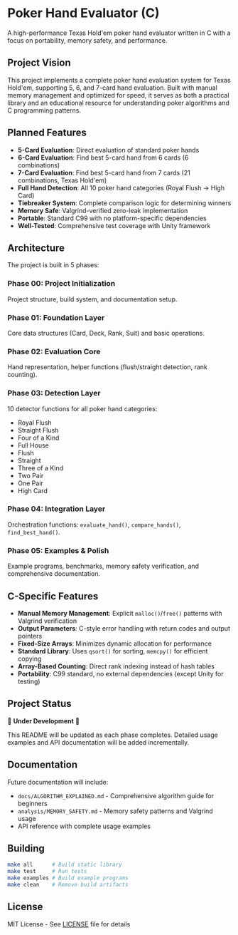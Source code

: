 # Poker Hand Evaluator (C)

A high-performance Texas Hold'em poker hand evaluator written in C with a focus on portability, memory safety, and performance.

## Project Vision

This project implements a complete poker hand evaluation system for Texas Hold'em, supporting 5, 6, and 7-card hand evaluation. Built with manual memory management and optimized for speed, it serves as both a practical library and an educational resource for understanding poker algorithms and C programming patterns.

## Planned Features

- **5-Card Evaluation**: Direct evaluation of standard poker hands
- **6-Card Evaluation**: Find best 5-card hand from 6 cards (6 combinations)
- **7-Card Evaluation**: Find best 5-card hand from 7 cards (21 combinations, Texas Hold'em)
- **Full Hand Detection**: All 10 poker hand categories (Royal Flush → High Card)
- **Tiebreaker System**: Complete comparison logic for determining winners
- **Memory Safe**: Valgrind-verified zero-leak implementation
- **Portable**: Standard C99 with no platform-specific dependencies
- **Well-Tested**: Comprehensive test coverage with Unity framework

## Architecture

The project is built in 5 phases:

### Phase 00: Project Initialization
Project structure, build system, and documentation setup.

### Phase 01: Foundation Layer
Core data structures (Card, Deck, Rank, Suit) and basic operations.

### Phase 02: Evaluation Core
Hand representation, helper functions (flush/straight detection, rank counting).

### Phase 03: Detection Layer
10 detector functions for all poker hand categories:
- Royal Flush
- Straight Flush
- Four of a Kind
- Full House
- Flush
- Straight
- Three of a Kind
- Two Pair
- One Pair
- High Card

### Phase 04: Integration Layer
Orchestration functions: `evaluate_hand()`, `compare_hands()`, `find_best_hand()`.

### Phase 05: Examples & Polish
Example programs, benchmarks, memory safety verification, and comprehensive documentation.

## C-Specific Features

- **Manual Memory Management**: Explicit `malloc()`/`free()` patterns with Valgrind verification
- **Output Parameters**: C-style error handling with return codes and output pointers
- **Fixed-Size Arrays**: Minimizes dynamic allocation for performance
- **Standard Library**: Uses `qsort()` for sorting, `memcpy()` for efficient copying
- **Array-Based Counting**: Direct rank indexing instead of hash tables
- **Portability**: C99 standard, no external dependencies (except Unity for testing)

## Project Status

🚧 **Under Development** 🚧

This README will be updated as each phase completes. Detailed usage examples and API documentation will be added incrementally.

## Documentation

Future documentation will include:
- `docs/ALGORITHM_EXPLAINED.md` - Comprehensive algorithm guide for beginners
- `analysis/MEMORY_SAFETY.md` - Memory safety patterns and Valgrind usage
- API reference with complete usage examples

## Building

```bash
make all      # Build static library
make test     # Run tests
make examples # Build example programs
make clean    # Remove build artifacts
```

## License

MIT License - See [LICENSE](LICENSE) file for details
